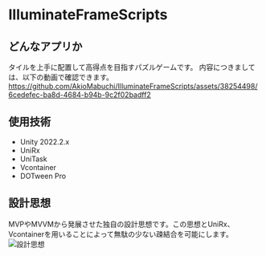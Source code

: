 # IlluminateFrameScripts
## どんなアプリか
タイルを上手に配置して高得点を目指すパズルゲームです。
内容につきましては、以下の動画で確認できます。
https://github.com/AkioMabuchi/IlluminateFrameScripts/assets/38254498/6cedefec-ba8d-4684-b94b-9c2f02badff2
## 使用技術
- Unity 2022.2.x
- UniRx
- UniTask
- Vcontainer
- DOTween Pro

## 設計思想
MVPやMVVMから発展させた独自の設計思想です。この思想とUniRx、Vcontainerを用いることによって無駄の少ない疎結合を可能にします。
![設計思想](https://github.com/AkioMabuchi/IlluminateFrameScripts/assets/38254498/0ce3c0c4-4387-4ae7-9dd7-65ad0cf71274)
